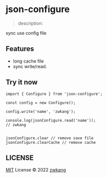 # json-configure

> description:

sync use config file

## Features

- long cache file
- sync write/read.

## Try it now

```
import { Configure } from 'json-configure';

const config = new Configure();

config.write('name', 'zwkang');

console.log(jsonConfigure.read('name'));
// zwkang


jsonConfigure.clear // remove save file
jsonConfigure.clearCache // remove cache

```

## LICENSE

[MIT](./LICENSE) License © 2022 [zwkang](https://github.com/zwkang)
